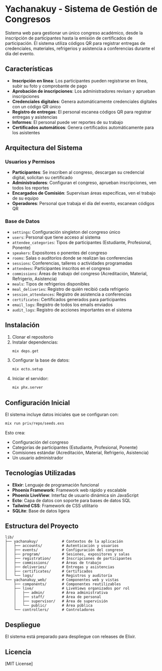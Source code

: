 # Yachanakuy - Sistema de Gestión de Congresos

Sistema web para gestionar un único congreso académico, desde la inscripción de participantes hasta la emisión de certificados de participación. El sistema utiliza códigos QR para registrar entregas de credenciales, materiales, refrigerios y asistencia a conferencias durante el día del evento.

## Características

- **Inscripción en línea**: Los participantes pueden registrarse en línea, subir su foto y comprobante de pago
- **Aprobación de inscripciones**: Los administradores revisan y aprueban inscripciones
- **Credenciales digitales**: Genera automáticamente credenciales digitales con un código QR único
- **Registro de entregas**: El personal escanea códigos QR para registrar entregas y asistencias
- **Informes**: El personal puede ver reportes de su trabajo
- **Certificados automáticos**: Genera certificados automáticamente para los asistentes

## Arquitectura del Sistema

### Usuarios y Permisos

- **Participantes**: Se inscriben al congreso, descargan su credencial digital, solicitan su certificado
- **Administradores**: Configuran el congreso, aprueban inscripciones, ven todos los reportes
- **Encargados de Comisión**: Supervisan áreas específicas, ven el trabajo de su equipo
- **Operadores**: Personal que trabaja el día del evento, escanean códigos QR

### Base de Datos

- `settings`: Configuración singleton del congreso único
- `users`: Personal que tiene acceso al sistema
- `attendee_categories`: Tipos de participantes (Estudiante, Profesional, Ponente)
- `speakers`: Expositores o ponentes del congreso
- `rooms`: Salas o auditorios donde se realizan las conferencias
- `sessions`: Conferencias, talleres o actividades programadas
- `attendees`: Participantes inscritos en el congreso
- `commissions`: Áreas de trabajo del congreso (Acreditación, Material, Refrigerio, Asistencia)
- `meals`: Tipos de refrigerios disponibles
- `meal_deliveries`: Registro de quién recibió cada refrigerio
- `session_attendances`: Registro de asistencia a conferencias
- `certificates`: Certificados generados para participantes
- `email_logs`: Registro de todos los emails enviados
- `audit_logs`: Registro de acciones importantes en el sistema

## Instalación

1. Clonar el repositorio
2. Instalar dependencias:
   ```bash
   mix deps.get
   ```
3. Configurar la base de datos:
   ```bash
   mix ecto.setup
   ```
4. Iniciar el servidor:
   ```bash
   mix phx.server
   ```

## Configuración Inicial

El sistema incluye datos iniciales que se configuran con:

```bash
mix run priv/repo/seeds.exs
```

Esto crea:
- Configuración del congreso
- Categorías de participantes (Estudiante, Profesional, Ponente)
- Comisiones estándar (Acreditación, Material, Refrigerio, Asistencia)
- Un usuario administrador

## Tecnologías Utilizadas

- **Elixir**: Lenguaje de programación funcional
- **Phoenix Framework**: Framework web rápido y escalable
- **Phoenix LiveView**: Interfaz de usuario dinámica sin JavaScript
- **Ecto**: Capa de datos con soporte para bases de datos SQL
- **Tailwind CSS**: Framework de CSS utilitario
- **SQLite**: Base de datos ligera

## Estructura del Proyecto

```
lib/
├── yachanakuy/           # Contextos de la aplicación
│   ├── accounts/         # Autenticación y usuarios
│   ├── events/           # Configuración del congreso
│   ├── program/          # Sesiones, expositores y salas
│   ├── registration/     # Inscripciones de participantes
│   ├── commissions/      # Áreas de trabajo
│   ├── deliveries/       # Entregas y asistencias
│   ├── certificates/     # Certificados
│   └── logs/             # Registros y auditoría
└── yachanakuy_web/       # Componentes web y vistas
    ├── components/       # Componentes reutilizables
    ├── live/             # LiveViews organizados por rol
    │   ├── admin/        # Área administrativa
    │   ├── staff/        # Área de personal
    │   ├── supervisor/   # Área de supervisión
    │   └── public/       # Área pública
    └── controllers/      # Controladores
```

## Despliegue

El sistema está preparado para despliegue con releases de Elixir.

## Licencia

[MIT License]
